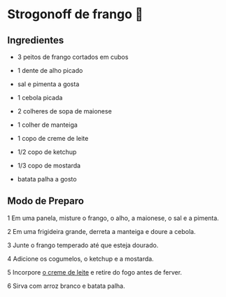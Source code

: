 # Strogonoff de frango :chicken:

## Ingredientes

- 3 peitos de frango cortados em cubos

- 1 dente de alho picado

- sal e pimenta a gosta

- 1 cebola picada

- 2 colheres de sopa de maionese

- 1 colher de manteiga

- 1 copo de creme de leite

- 1/2 copo de ketchup

- 1/3 copo de mostarda

- batata palha a gosto

  

## Modo de Preparo

1 Em uma panela, misture o frango, o alho, a maionese, o sal e a pimenta.

2 Em uma frigideira grande, derreta a manteiga e doure a cebola.

3 Junte o frango temperado até que esteja dourado.

4 Adicione os cogumelos, o ketchup e a mostarda.

5 Incorpore [o creme de leite](https://blog.tudogostoso.com.br/dicas-de-cozinha/creme-de-leite-fresco-caseiro-de-caixinha-e-mais/) e retire do fogo antes de ferver.

6 Sirva com arroz branco e batata palha.